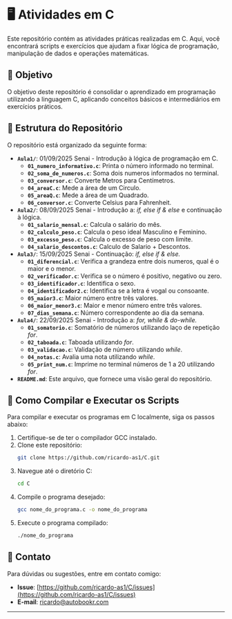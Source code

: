 # 🖥️ Atividades em C

Este repositório contém as atividades práticas realizadas em C. Aqui, você encontrará scripts e exercícios que ajudam a fixar lógica de programação, manipulação de dados e operações matemáticas.

## 🎯 Objetivo

O objetivo deste repositório é consolidar o aprendizado em programação utilizando a linguagem C, aplicando conceitos básicos e intermediários em exercícios práticos.

## 📁 Estrutura do Repositório

O repositório está organizado da seguinte forma:

- **`Aula1/`**: 01/09/2025 Senai - Introdução à lógica de programação em C.
  - **`01_numero_informativo.c`**: Printa o número informado no terminal.
  - **`02_soma_de_numeros.c`**: Soma dois numeros informados no terminal.
  - **`03_conversor.c`**: Converte Metros para Centímetros.
  - **`04_areaC.c`**: Mede a área de um Circulo.
  - **`05_areaQ.c`**: Mede a área de um Quadrado.
  - **`06_conversor.c`**: Converte Celsius para Fahrenheit.
- **`Aula2/`**: 08/09/2025 Senai - Introdução a: *if, else if & else* e continuação à lógica. 
  - **`01_salario_mensal.c`**: Calcula o salário do mês. 
  - **`02_calculo_peso.c`**: Calcula o peso ideal Masculino e Feminino.
  - **`03_excesso_peso.c`**: Calcula o excesso de peso com limite.
  - **`04_salario_descontos.c`**: Calculo de Salario + Descontos.
- **`Aula3/`**: 15/09/2025 Senai - Continuação: *if, else if & else.*
  - **`01_diferencial.c`**: Verifica a grandeza entre dois numeros, qual é o maior e o menor.
  - **`02_verificador.c`**: Verifica se o número é positivo, negativo ou zero.
  - **`03_identificador.c`**: Identifica o sexo.
  - **`04_identificador2.c`**: Identifica se a letra é vogal ou consoante.
  - **`05_maior3.c`**: Maior número entre três valores.
  - **`06_maior_menor3.c`**: Maior e menor número entre três valores.
  - **`07_dias_semana.c`**: Número correspondente ao dia da semana.
- **`Aula4/`**: 22/09/2025 Senai - Introdução a: *for, while & do-while.*
  - **`01_somatorio.c`**: Somatório de números utilizando laço de repetição *for*.
  - **`02_taboada.c`**: Taboada utilizando *for*.
  - **`03_validacao.c`**: Validação de número utilizando *while*.
  - **`04_notas.c`**: Avalia uma nota utilizando *while*.
  - **`05_print_num.c`**: Imprime no terminal números de 1 a 20 utilizando *for*.
- **`README.md`**: Este arquivo, que fornece uma visão geral do repositório.

## 🚀 Como Compilar e Executar os Scripts

Para compilar e executar os programas em C localmente, siga os passos abaixo:

1. Certifique-se de ter o compilador GCC instalado.
2. Clone este repositório:
   ```bash
   git clone https://github.com/ricardo-as1/C.git
   ```
3. Navegue até o diretório C:
   ```bash
   cd C
   ```
4. Compile o programa desejado:
   ```bash
   gcc nome_do_programa.c -o nome_do_programa
   ```
5. Execute o programa compilado:
   ```bash
   ./nome_do_programa
   ```

## 📧 Contato

Para dúvidas ou sugestões, entre em contato comigo:

- **Issue**: [https://github.com/ricardo-as1/C/issues](https://github.com/ricardo-as1/C/issues)
- **E-mail**: ricardo@autobookr.com

---